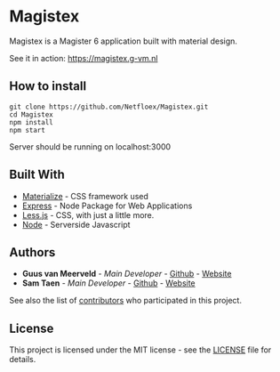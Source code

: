 # Magistex

Magistex is a Magister 6 application built with material design. 

See it in action: https://magistex.g-vm.nl

## How to install
```
git clone https://github.com/Netfloex/Magistex.git
cd Magistex
npm install
npm start
```
Server should be running on localhost:3000
## Built With

* [Materialize](https://materializecss.com) - CSS framework used
* [Express](https://expressjs.com) - Node Package for Web Applications
* [Less.js](https://lesscss.org) - CSS, with just a little more.
* [Node](https://nodejs.org) - Serverside Javascript

## Authors

* **Guus van Meerveld** - *Main Developer* - [Github](https://github.com/Guusvanmeerveld)   -   [Website](https://g-vm.nl)
* **Sam Taen** - *Main Developer* - [Github](https://github.com/Netfloex/)  -   [Website](https://samtaen.nl)

See also the list of [contributors](https://github.com/Netfloex/Magistex/graphs/contributors) who participated in this project.

## License

This project is licensed under the MIT license - see the [LICENSE](LICENSE) file for details.
